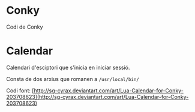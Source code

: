 # Conky

Codi de Conky

# Calendar

Calendari d'esciptori que s'inicia en iniciar sessió.

Consta de dos arxius que romanen a `/usr/local/bin/`

Codi font: [http://sg-cyrax.deviantart.com/art/Lua-Calendar-for-Conky-203708623](http://sg-cyrax.deviantart.com/art/Lua-Calendar-for-Conky-203708623)
